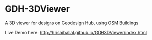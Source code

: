 # GDH-3DViewer
A 3D viewer for designs on Geodesign Hub, using OSM Buildings

Live Demo here: http://hrishiballal.github.io/GDH3DViewer/index.html
